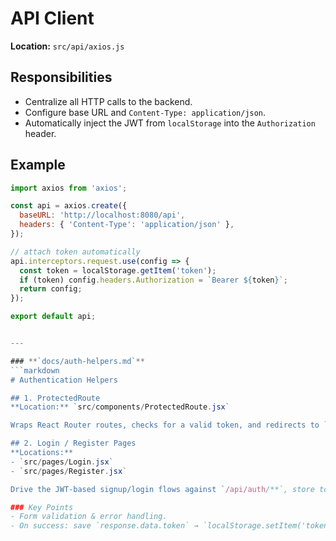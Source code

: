 # API Client

**Location:** `src/api/axios.js`

## Responsibilities
- Centralize all HTTP calls to the backend.
- Configure base URL and `Content-Type: application/json`.
- Automatically inject the JWT from `localStorage` into the `Authorization` header.

## Example
```js
import axios from 'axios';

const api = axios.create({
  baseURL: 'http://localhost:8080/api',
  headers: { 'Content-Type': 'application/json' },
});

// attach token automatically
api.interceptors.request.use(config => {
  const token = localStorage.getItem('token');
  if (token) config.headers.Authorization = `Bearer ${token}`;
  return config;
});

export default api;


---

### **`docs/auth-helpers.md`**
```markdown
# Authentication Helpers

## 1. ProtectedRoute
**Location:** `src/components/ProtectedRoute.jsx`

Wraps React Router routes, checks for a valid token, and redirects to `/login` if absent.

## 2. Login / Register Pages
**Locations:**  
- `src/pages/Login.jsx`  
- `src/pages/Register.jsx`

Drive the JWT-based signup/login flows against `/api/auth/**`, store token in `localStorage`, and navigate into the protected app.

### Key Points
- Form validation & error handling.
- On success: save `response.data.token` → `localStorage.setItem('token', …)` and navigate to `/dashboard`.
